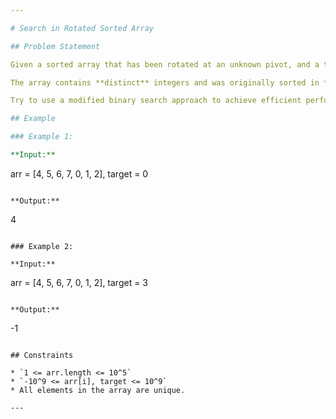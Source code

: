 ```yaml
---

# Search in Rotated Sorted Array

## Problem Statement

Given a sorted array that has been rotated at an unknown pivot, and a target value, write a function to search for the target in the array. If the target exists, return its index. Otherwise, return -1.

The array contains **distinct** integers and was originally sorted in **ascending** order before rotation.

Try to use a modified binary search approach to achieve efficient performance.

## Example

### Example 1:

**Input:**

```
arr = [4, 5, 6, 7, 0, 1, 2], target = 0
```

**Output:**

```
4
```

### Example 2:

**Input:**

```
arr = [4, 5, 6, 7, 0, 1, 2], target = 3
```

**Output:**

```
-1
```

## Constraints

* `1 <= arr.length <= 10^5`
* `-10^9 <= arr[i], target <= 10^9`
* All elements in the array are unique.

---
```

